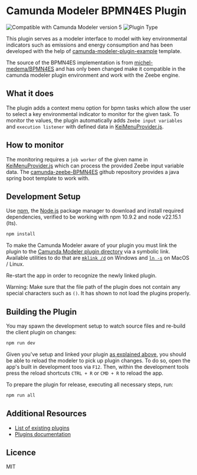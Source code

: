 # Camunda Modeler BPMN4ES Plugin

![Compatible with Camunda Modeler version 5](https://img.shields.io/badge/Modeler_Version-5.0.0+-blue.svg) ![Plugin Type](https://img.shields.io/badge/Plugin%20Type-BPMN-orange.svg) 

This plugin serves as a modeler interface to model with key environmental indicators such as emissions and energy consumption and has been developed with the help of [camunda-modeler-plugin-example](https://github.com/camunda/camunda-modeler-plugin-example) template.

The source of the BPMN4ES implementation is from [michel-medema/BPMN4ES](https://github.com/michel-medema/BPMN4ES) and has only been changed make it compatible in the camunda modeler plugin environment and work with the Zeebe engine.

## What it does
The plugin adds a context menu option for bpmn tasks which allow the user to select a key environmental indicator to monitor for the given task. To monitor the values, the plugin automatically adds `Zeebe input variables` and `execution listener` with defined data in [KeiMenuProvider.js](client/BPMN4ES/KeiMenuProvider.js).

## How to monitor

The monitoring requires a `job worker` of the given name in [KeiMenuProvider.js](client\BPMN4ES\KeiMenuProvider.js) which can process the provided Zeebe input variable data. The [camunda-zeebe-BPMN4ES](https://github.com/rug-student/camunda-zeebe-BPMN4ES) github repository provides a java spring boot template to work with.

## Development Setup

Use [npm](https://www.npmjs.com/), the [Node.js](https://nodejs.org/en/) package manager to download and install required dependencies, verified to be working with npm 10.9.2 and node v22.15.1 (lts).

```sh
npm install
```

To make the Camunda Modeler aware of your plugin you must link the plugin to the [Camunda Modeler plugin directory](https://docs.camunda.io/docs/components/modeler/desktop-modeler/plugins/#plugging-into-camunda-modeler) via a symbolic link.
Available utilities to do that are [`mklink /d`](https://docs.microsoft.com/en-us/windows-server/administration/windows-commands/mklink) on Windows and [`ln -s`](https://linux.die.net/man/1/ln) on MacOS / Linux.

Re-start the app in order to recognize the newly linked plugin.

Warning: Make sure that the file path of the plugin does not contain any special characters such as `()`. It has shown to not load the plugins properly.


## Building the Plugin

You may spawn the development setup to watch source files and re-build the client plugin on changes:

```sh
npm run dev
```

Given you've setup and linked your plugin [as explained above](#development-setup), you should be able to reload the modeler to pick up plugin changes. To do so, open the app's built in development toos via `F12`. Then, within the development tools press the reload shortcuts `CTRL + R` or `CMD + R` to reload the app.


To prepare the plugin for release, executing all necessary steps, run:

```sh
npm run all
```

## Additional Resources

* [List of existing plugins](https://github.com/camunda/camunda-modeler-plugins)
* [Plugins documentation](https://docs.camunda.io/docs/components/modeler/desktop-modeler/plugins/)


## Licence

MIT
